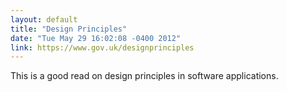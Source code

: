 ```yaml
---
layout: default
title: "Design Principles"
date: "Tue May 29 16:02:08 -0400 2012"
link: https://www.gov.uk/designprinciples
---
```


This is a good read on design principles in software applications.
